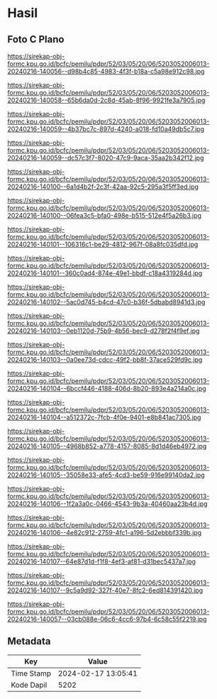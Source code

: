 # Hasil

## Foto C Plano

https://sirekap-obj-formc.kpu.go.id/bcfc/pemilu/pdpr/52/03/05/20/06/5203052006013-20240216-140056--d98b4c85-4983-4f3f-b18a-c5a98e912c98.jpg

https://sirekap-obj-formc.kpu.go.id/bcfc/pemilu/pdpr/52/03/05/20/06/5203052006013-20240216-140058--65b6da0d-2c8d-45ab-8f96-9921fe3a7905.jpg

https://sirekap-obj-formc.kpu.go.id/bcfc/pemilu/pdpr/52/03/05/20/06/5203052006013-20240216-140059--4b37bc7c-897d-4240-a018-fd10a49db5c7.jpg

https://sirekap-obj-formc.kpu.go.id/bcfc/pemilu/pdpr/52/03/05/20/06/5203052006013-20240216-140059--dc57c3f7-8020-47c9-9aca-35aa2b342f12.jpg

https://sirekap-obj-formc.kpu.go.id/bcfc/pemilu/pdpr/52/03/05/20/06/5203052006013-20240216-140100--6a1d4b2f-2c3f-42aa-92c5-295a3f5ff3ed.jpg

https://sirekap-obj-formc.kpu.go.id/bcfc/pemilu/pdpr/52/03/05/20/06/5203052006013-20240216-140100--06fea3c5-bfa0-498e-b515-512e4f5a26b3.jpg

https://sirekap-obj-formc.kpu.go.id/bcfc/pemilu/pdpr/52/03/05/20/06/5203052006013-20240216-140101--106316c1-be29-4812-967f-08a8fc035dfd.jpg

https://sirekap-obj-formc.kpu.go.id/bcfc/pemilu/pdpr/52/03/05/20/06/5203052006013-20240216-140101--360c0ad4-874e-49e1-bbdf-c18a4319284d.jpg

https://sirekap-obj-formc.kpu.go.id/bcfc/pemilu/pdpr/52/03/05/20/06/5203052006013-20240216-140102--5ac0d745-b4cd-47c0-b36f-5dbabd8941d3.jpg

https://sirekap-obj-formc.kpu.go.id/bcfc/pemilu/pdpr/52/03/05/20/06/5203052006013-20240216-140103--0eb1120d-75b9-4b56-bec9-d278f2f4f9ef.jpg

https://sirekap-obj-formc.kpu.go.id/bcfc/pemilu/pdpr/52/03/05/20/06/5203052006013-20240216-140103--0a0ee73d-cdcc-49f2-bb8f-37ace529fd9c.jpg

https://sirekap-obj-formc.kpu.go.id/bcfc/pemilu/pdpr/52/03/05/20/06/5203052006013-20240216-140104--6bccf446-4188-406d-8b20-893e4a214a0c.jpg

https://sirekap-obj-formc.kpu.go.id/bcfc/pemilu/pdpr/52/03/05/20/06/5203052006013-20240216-140104--a512372c-7fcb-4f0e-9401-e8b841ac7305.jpg

https://sirekap-obj-formc.kpu.go.id/bcfc/pemilu/pdpr/52/03/05/20/06/5203052006013-20240216-140105--4968b852-a778-4157-8085-8d1d46eb4972.jpg

https://sirekap-obj-formc.kpu.go.id/bcfc/pemilu/pdpr/52/03/05/20/06/5203052006013-20240216-140105--35058e33-afe5-4cd3-be59-916e99140da2.jpg

https://sirekap-obj-formc.kpu.go.id/bcfc/pemilu/pdpr/52/03/05/20/06/5203052006013-20240216-140106--1f2a3a0c-0466-4543-9b3a-40460aa23b4d.jpg

https://sirekap-obj-formc.kpu.go.id/bcfc/pemilu/pdpr/52/03/05/20/06/5203052006013-20240216-140106--4e82c912-2759-4fc1-a196-5d2ebbbf339b.jpg

https://sirekap-obj-formc.kpu.go.id/bcfc/pemilu/pdpr/52/03/05/20/06/5203052006013-20240216-140107--64e87d1d-f1f8-4ef3-af81-d31bec5437a7.jpg

https://sirekap-obj-formc.kpu.go.id/bcfc/pemilu/pdpr/52/03/05/20/06/5203052006013-20240216-140107--9c5a9d92-327f-40e7-8fc2-6ed814391420.jpg

https://sirekap-obj-formc.kpu.go.id/bcfc/pemilu/pdpr/52/03/05/20/06/5203052006013-20240216-140057--03cb088e-06c6-4cc6-97b4-6c58c55f2219.jpg


## Metadata

| Key        | Value               |
| ---------- | ------------------- |
| Time Stamp | 2024-02-17 13:05:41 |
| Kode Dapil | 5202                |



